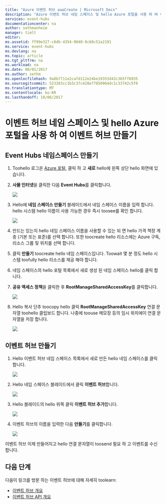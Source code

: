 ```yaml
---
title: "Azure 이벤트 허브 aaaCreate | Microsoft Docs"
description: "Azure 이벤트 허브 네임 스페이스 및 hello Azure 포털을 사용 하 여 이벤트 허브 만들기"
services: event-hubs
documentationcenter: na
author: sethmanheim
manager: timlt
editor: 
ms.assetid: ff99e327-c8db-4354-9040-9c60c51a2191
ms.service: event-hubs
ms.devlang: na
ms.topic: article
ms.tgt_pltfrm: na
ms.workload: na
ms.date: 08/01/2017
ms.author: sethm
ms.openlocfilehash: 9a8b7711e2ca7d112e24be19353d43c365ff6935
ms.sourcegitcommit: 523283cc1b3c37c428e77850964dc1c33742c5f0
ms.translationtype: MT
ms.contentlocale: ko-KR
ms.lasthandoff: 10/06/2017
---
```

# <a name="create-an-event-hubs-namespace-and-an-event-hub-using-hello-azure-portal"></a>이벤트 허브 네임 스페이스 및 hello Azure 포털을 사용 하 여 이벤트 허브 만들기

## <a name="create-an-event-hubs-namespace"></a>Event Hubs 네임스페이스 만들기
1. Toohello 로그온 [Azure 포털][Azure portal], 클릭 하 고 **새로** hello에 왼쪽 상단 hello 화면에 있습니다.
1. **사물 인터넷**을 클릭한 다음 **Event Hubs**를 클릭합니다.
   
    ![](./media/event-hubs-create/create-event-hub9.png)
1. Hello에 **네임 스페이스 만들기** 블레이드에서 네임 스페이스 이름을 입력 합니다. hello 시스템 hello 이름이 사용 가능한 경우 즉시 toosee를 확인 합니다.
   
    ![](./media/event-hubs-create/create-event-hub1.png)
1. 만드는 있는지 hello 네임 스페이스 이름을 사용할 수 있는 되 면 hello 가격 책정 계층 (기본 또는 표준)를 선택 합니다. 또한 toocreate hello 리소스에는 Azure 구독, 리소스 그룹 및 위치를 선택 합니다. 
1. 클릭 **만들기** toocreate hello 네임 스페이스입니다. Toowait 몇 분 정도 hello 시스템 toofully hello 리소스를 제공 해야 합니다.
2. 네임 스페이스의 hello 포털 목록에서 새로 생성 된 네임 스페이스 hello를 클릭 합니다.
2. **공유 액세스 정책**을 클릭한 후 **RootManageSharedAccessKey**를 클릭합니다.
    
    ![](./media/event-hubs-create/create-event-hub7.png)

3. Hello 복사 단추 toocopy hello 클릭 **RootManageSharedAccessKey** 연결 문자열 toohello 클립보드 합니다. 나중에 toouse 메모장 등의 임시 위치에이 연결 문자열을 저장 합니다.
    
    ![](./media/event-hubs-create/create-event-hub8.png)

## <a name="create-an-event-hub"></a>이벤트 허브 만들기

1. Hello 이벤트 허브 네임 스페이스 목록에서 새로 만든 hello 네임 스페이스를 클릭 합니다.      
   
    ![](./media/event-hubs-create/create-event-hub2.png) 

2. Hello 네임 스페이스 블레이드에서 클릭 **이벤트 허브**합니다.
   
    ![](./media/event-hubs-create/create-event-hub3.png)

1. Hello 블레이드의 hello 위쪽 클릭 **이벤트 허브 추가**합니다.
   
    ![](./media/event-hubs-create/create-event-hub4.png)
1. 이벤트 허브의 이름을 입력한 다음 **만들기**를 클릭합니다.
   
    ![](./media/event-hubs-create/create-event-hub5.png)

이벤트 허브 이제 만들어지고 hello 연결 문자열이 toosend 필요 하 고 이벤트를 수신 합니다.

## <a name="next-steps"></a>다음 단계
다음이 링크를 방문 하는 이벤트 허브에 대해 자세히 toolearn:

* [이벤트 허브 개요](event-hubs-what-is-event-hubs.md)
* [이벤트 허브 API 개요](event-hubs-api-overview.md)

[Azure portal]: https://portal.azure.com/